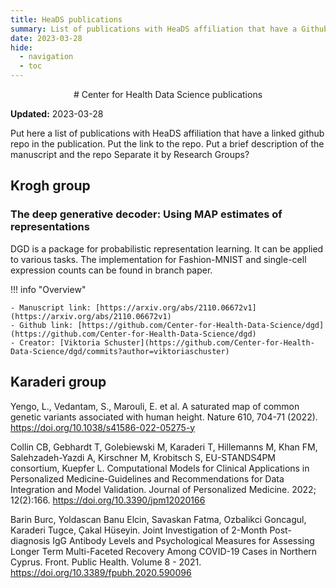 ```yaml
---
title: HeaDS publications
summary: List of publications with HeaDS affiliation that have a Github repo
date: 2023-03-28
hide:
  - navigation
  - toc
---
```


<!--
# Put above to hide navigation (left), toc (right) or footer (bottom)

hide:
  - navigation 
  - toc
  - footer 

# You should hide the navigation if there are no subsections
# You should hide the Table of Contents if there are no important titles
-->

<center>
# Center for Health Data Science publications
</center>

**Updated:** 2023-03-28

Put here a list of publications with HeaDS affiliation that have a linked github repo in the publication. 
Put the link to the repo.
Put a brief description of the manuscript and the repo
Separate it by Research Groups?

## Krogh group

### The deep generative decoder: Using MAP estimates of representations

DGD is a package for probabilistic representation learning. It can be applied to various tasks. The implementation for Fashion-MNIST and single-cell expression counts can be found in branch paper.

!!! info "Overview"

    - Manuscript link: [https://arxiv.org/abs/2110.06672v1](https://arxiv.org/abs/2110.06672v1)
    - Github link: [https://github.com/Center-for-Health-Data-Science/dgd](https://github.com/Center-for-Health-Data-Science/dgd)
    - Creator: [Viktoria Schuster](https://github.com/Center-for-Health-Data-Science/dgd/commits?author=viktoriaschuster)


## Karaderi group

Yengo, L., Vedantam, S., Marouli, E. et al. A saturated map of common genetic variants associated with human height. Nature 610, 704-71 (2022). https://doi.org/10.1038/s41586-022-05275-y

Collin CB, Gebhardt T, Golebiewski M, Karaderi T, Hillemanns M, Khan FM, Salehzadeh-Yazdi A, Kirschner M, Krobitsch S, EU-STANDS4PM consortium, Kuepfer L. Computational Models for Clinical Applications in Personalized Medicine-Guidelines and Recommendations for Data Integration and Model Validation. Journal of Personalized Medicine. 2022; 12(2):166. https://doi.org/10.3390/jpm12020166

Barin Burc, Yoldascan Banu Elcin, Savaskan Fatma, Ozbalikci Goncagul, Karaderi Tugce, Çakal Hüseyin. Joint Investigation of 2-Month Post-diagnosis IgG Antibody Levels and Psychological Measures for Assessing Longer Term Multi-Faceted Recovery Among COVID-19 Cases in Northern Cyprus. Front. Public Health. Volume 8 - 2021. https://doi.org/10.3389/fpubh.2020.590096





